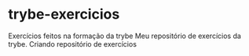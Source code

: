 # trybe-exercicios
Exercícios feitos na formação da trybe
Meu repositório de exercícios da trybe.
Criando repositório de exercícios
